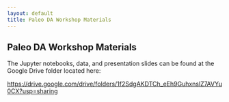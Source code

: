 ```yaml
---
layout: default
title: Paleo DA Workshop Materials
---
```


## Paleo DA Workshop Materials

The Jupyter notebooks, data, and presentation slides can be found at the Google Drive folder located here:

https://drive.google.com/drive/folders/1f2SdgAKDTCh_eEh9GuhxnslZ7AVYu0CX?usp=sharing

